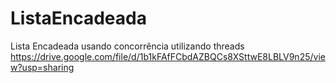 # ListaEncadeada
Lista Encadeada usando concorrência utilizando threads
https://drive.google.com/file/d/1b1kFAfFCbdAZBQCs8XSttwE8LBLV9n25/view?usp=sharing
